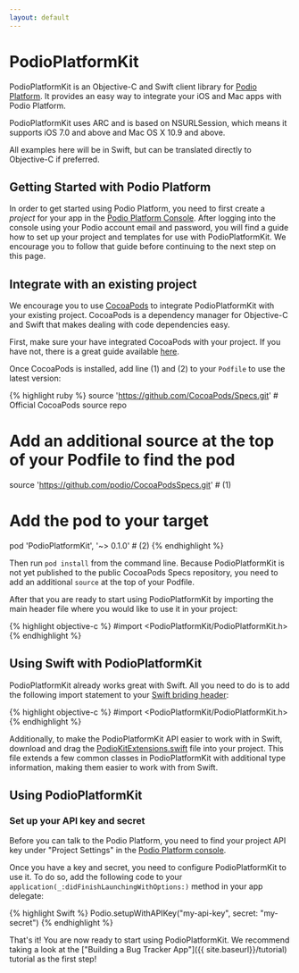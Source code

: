 ```yaml
---
layout: default
---
```

# PodioPlatformKit

PodioPlatformKit is an Objective-C and Swift client library for [Podio Platform](https://platform.podio.com/). It provides an easy way to integrate your iOS and Mac apps with Podio Platform.

PodioPlatformKit uses ARC and is based on NSURLSession, which means it supports iOS 7.0 and above and Mac OS X 10.9 and above.

All examples here will be in Swift, but can be translated directly to Objective-C if preferred.

## Getting Started with Podio Platform

In order to get started using Podio Platform, you need to first create a *project* for your app in the [Podio Platform Console](https://platform.podio.com/). After logging into the console using your Podio account email and password, you will find a guide how to set up your project and templates for use with PodioPlatformKit. We encourage you to follow that guide before continuing to the next step on this page.

## Integrate with an existing project

We encourage you to use [CocoaPods](http://cocoapods.org/) to integrate PodioPlatformKit with your existing project. CocoaPods is a dependency manager for Objective-C and Swift that makes dealing with code dependencies easy.

First, make sure your have integrated CocoaPods with your project. If you have not, there is a great guide available [here](http://guides.cocoapods.org/using/getting-started.html).

Once CocoaPods is installed, add line (1) and (2) to your `Podfile` to use the latest version:

{% highlight ruby %}
source 'https://github.com/CocoaPods/Specs.git' # Official CocoaPods source repo

# Add an additional source at the top of your Podfile to find the pod
source 'https://github.com/podio/CocoaPodsSpecs.git' # (1)

# Add the pod to your target
pod 'PodioPlatformKit', '~> 0.1.0' # (2)
{% endhighlight %}

Then run `pod install` from the command line. Because PodioPlatformKit is not yet published to the public CocoaPods Specs repository, you need to add an additional `source` at the top of your Podfile.

After that you are ready to start using PodioPlatformKit by importing the main header file where you would like to use it in your project:

{% highlight objective-c %}
#import <PodioPlatformKit/PodioPlatformKit.h>
{% endhighlight %}

## Using Swift with PodioPlatformKit

PodioPlatformKit already works great with Swift. All you need to do is to add the following import statement to your [Swift briding header](https://developer.apple.com/library/ios/documentation/Swift/Conceptual/BuildingCocoaApps/MixandMatch.html):

{% highlight objective-c %}
#import <PodioPlatformKit/PodioPlatformKit.h>
{% endhighlight %}

Additionally, to make the PodioPlatformKit API easier to work with in Swift, download and drag the [PodioKitExtensions.swift](https://github.com/podio/podio-objc-core/blob/master/PodioKitCore/Swift/PodioKitExtensions.swift) file into your project. This file extends a few common classes in PodioPlatformKit with additional type information, making them easier to work with from Swift.

## Using PodioPlatformKit

### Set up your API key and secret

Before you can talk to the Podio Platform, you need to find your project API key under "Project Settings" in the [Podio Platform console](https://platform.podio.com).

Once you have a key and secret, you need to configure PodioPlatformKit to use it. To do so, add the following code to your `application(_:didFinishLaunchingWithOptions:)` method in your app delegate:

{% highlight Swift %}
Podio.setupWithAPIKey("my-api-key", secret: "my-secret")
{% endhighlight %}
	
That's it! You are now ready to start using PodioPlatformKit. We recommend taking a look at the ["Building a Bug Tracker App"]({{ site.baseurl}}/tutorial) tutorial as the first step!
